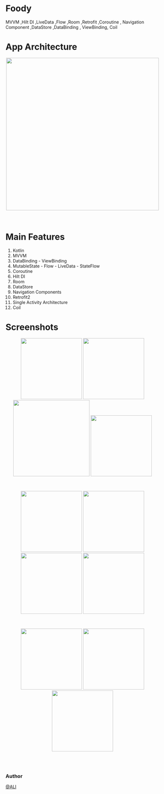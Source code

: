 # Foody
MVVM ,Hilt DI ,LiveData ,Flow ,Room ,Retrofit ,Coroutine , Navigation Component ,DataStore ,DataBinding , ViewBinding, Coil
<br>

# App Architecture 
<p align="center">
    <img  src="https://user-images.githubusercontent.com/76838562/173254331-aa79eb39-653b-4a1c-8c65-ad3b337ff368.jpg" width="500"/>
</p>
<br>


# Main Features
1. Kotlin
2. MVVM
3. DataBinding - ViewBinding
4. MutableState - Flow - LiveData - StateFlow
5. Coroutine
6. Hilt DI
7. Room
8. DataStore
9. Navigation Components
10. Retrofit2
11. Single Activity Architecture
12. Coil

# Screenshots 

<p align="center">
  <img src="https://user-images.githubusercontent.com/76838562/185790413-4a54991f-de8e-4869-a2db-a8f0aae50e86.png" width="200"/>
  <img src="https://user-images.githubusercontent.com/76838562/185790417-c1ddcb6a-791e-4f56-911c-2140cd759ccc.png" width="200"/>
  <img src="https://user-images.githubusercontent.com/76838562/185790446-30f03824-5673-4ee4-afd0-0586f7822509.png" width="250"/>
  <img src="https://user-images.githubusercontent.com/76838562/185790452-6d1751a7-f04c-49dd-8081-66b54a4877ad.png" width="200"/>
</p>
<br>
<p align="center">
  <img src="https://user-images.githubusercontent.com/76838562/185790491-f502e202-5f73-4e97-9ff0-42e0ca6e3a50.png" width="200"/>
  <img src="https://user-images.githubusercontent.com/76838562/185790504-bba450eb-75c8-4941-8fe3-b84b72faac43.png" width="200"/>
  <img src="https://user-images.githubusercontent.com/76838562/185790494-19b4f379-32a5-4dcc-9eb2-0a7af218d7c0.png" width="200"/>
  <img src="https://user-images.githubusercontent.com/76838562/185790574-d9f83de7-6b2c-47dd-916e-be6b227145a1.png" width="200"/>
</p>
<br>
<p align="center">
  <img src="https://user-images.githubusercontent.com/76838562/185790580-88592bbe-0567-4d73-b172-0961c39c6e6f.png" width="200"/>
    <img src="https://user-images.githubusercontent.com/76838562/185790589-e12667d1-1511-4fa3-98ad-80751bccd2dc.png" width="200"/>
  <img src="https://user-images.githubusercontent.com/76838562/185790591-148bd80d-c96c-4e9e-997f-1b8e13488a33.png" width="200"/>
</p>
<br>

<br>

### Author

[@ALI](https://www.linkedin.com/in/ali-assalem-4769371a8/)
